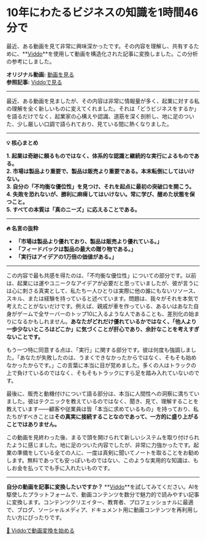 # 10年にわたるビジネスの知識を1時間46分で

最近、ある動画を見て非常に興味深かったです。その内容を理解し、共有するために、**[Viddo](https://viddo.pro/)**を使用して動画を構造化された記事に変換しました。この分析の参考にしました。

**オリジナル動画:** [動画を見る](https://www.youtube.com/watch?v=lHlf98ildiY)  
**参照記事:** [Viddoで見る](https://viddo.pro/zh/video-result/ff77b723-e0d5-4c6b-86aa-f7b4ca13fd96)

---

最近、ある動画を見ましたが、その内容は非常に情報量が多く、起業に対する私の理解を全く新しいものに変えてくれました。それは「どうビジネスをするか」を語るだけでなく、起業家の心構えや認識、道筋を深く剖析し、地に足のついた、少し厳しい口調で語られており、見ている間に熱くなりました。

---

**💡 核心まとめ**

**1. 起業は奇跡に頼るものではなく、体系的な認識と継続的な実行によるものである。**  
**2. 市場は製品より重要で、製品は販売より重要である。本末転倒にしてはいけない。**  
**3. 自分の「不均衡な優位性」を見つけ、それを起点に最初の突破口を開こう。**  
**4. 失敗を恐れないが、勝利に麻痺してはいけない。常に学び、醒めた状態を保つこと。**  
**5. すべての本質は「真のニーズ」に応えることである。**

---

**🔥 名言の抜粋**

- **「市場は製品より優れており、製品は販売より優れている。」**  
- **「フィードバックは製品の最大の贈り物である。」**  
- **「実行はアイデアの1万倍の価値がある。」**

---

この内容で最も共感を得たのは、「不均衡な優位性」についての部分です。以前は、起業には運やユニークなアイデアが必要だと思っていましたが、彼が言うには心に刺さる真実として、私たち一人ひとりは実際に他の誰にもないリソース、スキル、または経験を持っていると述べています。問題は、我々がそれを本気で考えたことがないだけです。例えば、親戚が車を作っている、あるいはあなた自身がゲームで全サーバーのトップ10に入るような人であることも、差別化の始まりになるかもしれません。**あなたがどれだけ優れているかではなく、「他人より一歩少ないところはどこか」に気づくことが肝心であり、余計なことを考えすぎないことです。**

もう一つ特に同意する点は、「実行」に関する部分です。彼は何度も強調しました。「あなたが失敗したのは、うまくできなかったからではなく、そもそも始めなかったからです。」この言葉に本当に目が覚めました。多くの人はトラックの上で負けているのではなく、そもそもトラックにすら足を踏み入れていないのです。

最後に、販売と動機付けについて語る部分は、本当に人間性への洞察に満ちていました。彼はテクニックを教えているのではなく、聞き、見て、理解することを教えています——顧客や従業員は皆「本当に求めているもの」を持っており、私たちがすべきことは**その真実に接続することなのであって、一方的に盛り上がることではありません。**

この動画を見終わった後、まるで頭を開けられて新しいシステムを取り付けられたように感じました。地に足のついた内容でしたが、非常に力強かったです。起業の準備をしている全ての人に、一度は真剣に聞いてノートを取ることをお勧めします。無料であっても安っぽいものではない、このような実用的な知識は、もしお金を払ってでも手に入れたいものです。

---

**自分の動画を記事に変換したいですか？** **[Viddo](https://viddo.pro/)**を試してみてください。AIを駆使したプラットフォームで、動画コンテンツを数分で魅力的で読みやすい記事に変換します。コンテンツクリエイター、教育者、プロフェッショナルに最適で、ブログ、ソーシャルメディア、ドキュメント用に動画コンテンツを再利用したい方にぴったりです。

[🚀 Viddoで動画変換を始める](https://viddo.pro/)